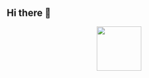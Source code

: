 ## Hi there 👋
<div id="header" align="center">
  <img src="[https://media.giphy.com/media/M9gbBd9nbDrOTu1Mqx/giphy.gif](https://steamuserimages-a.akamaihd.net/ugc/925923491960131593/A875EDBFBE4D3BB15E846C82ECA8DF5620A92A6A/?imw=512&amp;imh=280&amp;ima=fit&amp;impolicy=Letterbox&amp;imcolor=%23000000&amp;letterbox=true)" width="100"/>
</div>
<!--
**ruslakaab2/ruslakaab2** is a ✨ _special_ ✨ repository because its `README.md` (this file) appears on your GitHub profile.

Here are some ideas to get you started:

- 🔭 I’m currently working on ...
- 🌱 I’m currently learning ...
- 👯 I’m looking to collaborate on ...
- 🤔 I’m looking for help with ...
- 💬 Ask me about ...
- 📫 How to reach me: ...
- 😄 Pronouns: ...
- ⚡ Fun fact: ...
-->
